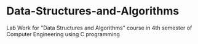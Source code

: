 # Data-Structures-and-Algorithms
Lab Work  for "Data Structures and Algorithms" course in 4th semester of Computer Engineering using C programming
